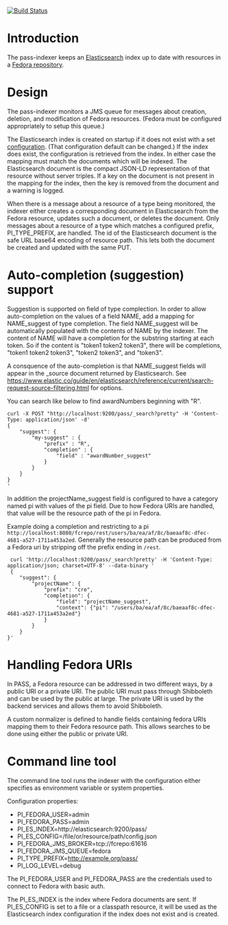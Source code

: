 [![Build Status](https://travis-ci.org/OA-PASS/pass-indexer.png?branch=master)](https://travis-ci.org/OA-PASS/pass-indexer)


# Introduction

The pass-indexer keeps an [Elasticsearch](https://github.com/elastic/elasticsearch) index up to date with resources in a
[Fedora repository](https://fedorarepository.org/).

# Design

The pass-indexer monitors a JMS queue for messages about creation, deletion, and modification of Fedora resources.
(Fedora must be configured appropriately to setup this queue.)

The Elasticsearch index is created on startup if it does not exist with a set [configuration](pass-indexer-core/src/main/resources/esindex.json).
(That configuration default can be changed.)
If the index does exist, the configuration is retrieved from the index. In either case the mapping must match the documents which will be indexed.
The Elasticsearch document is the compact JSON-LD representation of that resource without server triples. If a key on the document is not present
in the mapping for the index, then the key is removed from the document and a warning is logged.

When there is a message about a resource of a type being monitored, the indexer either creates a corresponding document in Elasticsearch 
from the Fedora resource, updates such a document, or deletes the document.  Only messages about a resource of a type which matches a
configured prefix, PI_TYPE_PREFIX, are handled. The id of the Elasticsearch document is the safe URL base64 encoding of resource path. This lets both the document be created and updated with the same PUT.

# Auto-completion (suggestion) support

Suggestion is supported on field of type complection. In order to allow auto-completion on the values of a field
NAME, add a mapping for NAME_suggest of type completion. The field NAME_suggest will be automatically populated with the
contents of NAME by the indexer. The content of NAME will have a completion for the substring starting at each token. So
if the content is "token1 token2 token3", there will be completions, "token1 token2 token3", "token2 token3", and "token3".

A consquence of the auto-completion is that NAME_suggest fields will appear in the _source document returned by Elasticsearch.
See https://www.elastic.co/guide/en/elasticsearch/reference/current/search-request-source-filtering.html for options.

You can search like below to find awardNumbers beginning with "R".

```
curl -X POST "http://localhost:9200/pass/_search?pretty" -H 'Content-Type: application/json' -d'
{
    "suggest": {
        "my-suggest" : {
            "prefix" : "R", 
            "completion" : { 
                "field" : "awardNumber_suggest" 
            }
        }
    }
}
'
```

In addition the projectName_suggest field is configured to have a category named pi with values of the pi field. Due to how Fedora URIs are handled, that value will be the resource path of the pi in Fedora.

Example doing a completion and restricting to a pi `http://localhost:8080/fcrepo/rest/users/ba/ea/af/8c/baeaaf8c-dfec-4681-a527-1711a453a2ed`. Generally the resource path can be produced from a Fedora uri by stripping off the prefix ending in `/rest`.


```
 curl 'http://localhost:9200/pass/_search?pretty' -H 'Content-Type: application/json; charset=UTF-8' --data-binary '
 {
    "suggest": {
        "projectName": {
            "prefix": "cre",
            "completion": {
                "field": "projectName_suggest",
                "context": {"pi": "/users/ba/ea/af/8c/baeaaf8c-dfec-4681-a527-1711a453a2ed"}
            }
        }
    }
}'
```

# Handling Fedora URIs

In PASS, a Fedora resource can be addressed in two different ways, by a public URI or a private URI. The public URI must pass through Shibboleth and can be used by the public
at large. The private URI is used by the backend services and allows them to avoid Shibboleth.

A custom normalizer is defined to handle fields containing fedora URIs mapping them to their Fedora resource path. This allows searches to be done using either the public
or private URI.

# Command line tool

The command line tool runs the indexer with the configuration either specifies as environment variable or system
properties. 

Configuration properties:
* PI_FEDORA_USER=admin
* PI_FEDORA_PASS=admin
* PI_ES_INDEX=http://elasticsearch:9200/pass/
* PI_ES_CONFIG=/file/or/resource/path/config.json
* PI_FEDORA_JMS_BROKER=tcp://fcrepo:61616
* PI_FEDORA_JMS_QUEUE=fedora
* PI_TYPE_PREFIX=http://example.org/pass/
* PI_LOG_LEVEL=debug


The PI_FEDORA_USER and PI_FEDORA_PASS are the credentials used to connect to Fedora with basic auth.

The PI_ES_INDEX is the index where Fedora documents are sent. If PI_ES_CONFIG is set to a file or
a classpath resource, it will be used as the Elasticsearch index configuration if the index does not
exist and is created.


